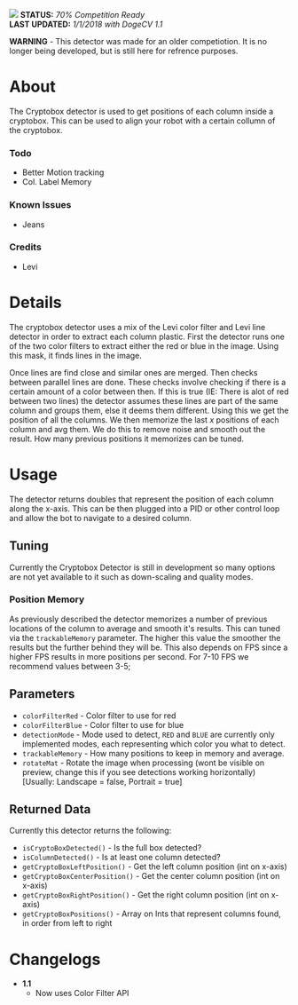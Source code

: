 ![](https://i.imgur.com/QfRkLt4.jpg)
**STATUS:** _70% Competition Ready_   
**LAST UPDATED:** _1/1/2018 with DogeCV 1.1_

**WARNING** - This detector was made for an older competiotion. It is no longer being developed, but is still here for refrence purposes.

# About
The Cryptobox detector is used to get positions of each column inside a cryptobox. This can be used to align your robot with a certain collumn of the cryptobox.

### Todo
- Better Motion tracking 
- Col. Label Memory
### Known Issues
- Jeans
### Credits
- Levi

# Details
The cryptobox detector uses a mix of the Levi color filter and Levi line detector in order to extract each column plastic. First the detector runs one of the two color filters to extract either the red or blue in the image. Using this mask, it finds lines in the image.

Once lines are find close and similar ones are merged. Then checks between parallel lines are done. These checks involve checking if there is a certain amount of a color between then. If this is true (IE: There is alot of red between two lines) the detector assumes these lines are part of the same column and groups them, else it deems them different. Using this we get the position of all the columns. We then memorize the last _x_ positions of each column and avg them. We do this to remove noise and smooth out the result. How many previous positions it memorizes can be tuned.

# Usage
The detector returns doubles that represent the position of each column along the x-axis. This can be then plugged into a PID or other control loop and allow the bot to navigate to a desired column.

## Tuning
Currently the Cryptobox Detector is still in development so many options are not yet available to it such as down-scaling and quality modes.

### Position Memory
As previously described the detector memorizes a number of previous locations of the column to average and smooth it's results. This can tuned via the `trackableMemory` parameter. The higher this value the smoother the results but the further behind they will be. This also depends on FPS since a higher FPS results in more positions per second. For 7-10 FPS we recommend values between 3-5;

## Parameters
- `colorFilterRed` - Color filter to use for red
- `colorFilterBlue` - Color filter to use for blue
- `detectionMode` - Mode used to detect, `RED` and `BLUE` are currently only implemented modes, each representing which color you what to detect.
- `trackableMemory` - How many positions to keep in memory and average.
- `rotateMat` - Rotate the image when processing (wont be visible on preview, change this if you see detections working horizontally) [Usually: Landscape = false, Portrait = true]

## Returned Data
Currently this detector returns the following:
- `isCryptoBoxDetected()` - Is the full box detected?
- `isColumnDetected()` - Is at least one column detected?
- `getCryptoBoxLeftPosition()` - Get the left column position (int on x-axis)
- `getCryptoBoxCenterPosition()` - Get the center column position (int on x-axis)
- `getCryptoBoxRightPosition()` - Get the right column position (int on x-axis)
- `getCryptoBoxPositions()` - Array on Ints that represent columns found, in order from left to right

# Changelogs
- **1.1**
  - Now uses Color Filter API
